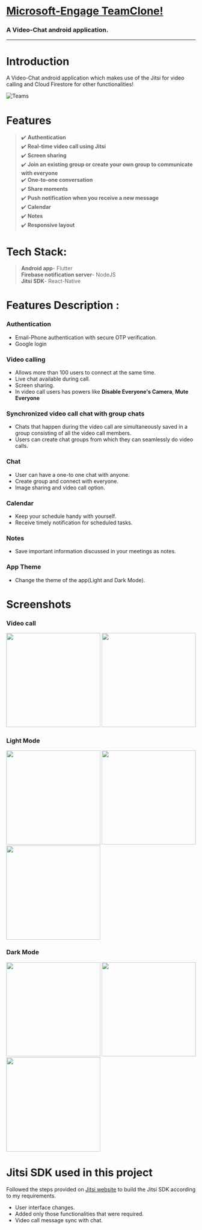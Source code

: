 # [Microsoft-Engage TeamClone!️](https://bit.ly/3hkQhmV )

### A Video-Chat android application.
-----------------------------------------------------------------------------------------------------------------------------------------------------------------------
# Introduction
A Video-Chat android application which makes use of the Jitsi for video calling and Cloud Firestore for other functionalities!  

![Teams](Screenshots/Main.png)

# Features 
> :heavy_check_mark: **Authentication**\
> :heavy_check_mark: **Real-time video call using Jitsi**\
> :heavy_check_mark: **Screen sharing**\
> :heavy_check_mark: **Join an existing group or create your own group to communicate with everyone**\
> :heavy_check_mark: **One-to-one conversation**\
> :heavy_check_mark: **Share moments**\
> :heavy_check_mark: **Push notification when you receive a new message**\
> :heavy_check_mark: **Calendar**\
> :heavy_check_mark: **Notes**\
> :heavy_check_mark: **Responsive layout**

# Tech Stack:
> **Android app**- Flutter  
> **Firebase notification server**- NodeJS  
> **Jitsi SDK**- React-Native


# Features Description :

### Authentication
- Email-Phone authentication with secure OTP verification.
- Google login

### Video calling
- Allows more than 100 users to connect at the same time.
- Live chat available during call.
- Screen sharing.
- In video call users has powers like <b>Disable Everyone's Camera</b>, <b>Mute Everyone</b>

### Synchronized video call chat with group chats
- Chats that happen during the video call are simultaneously saved in a group consisting of all the video call members.
- Users can create chat groups from which they can seamlessly do video calls.

### Chat  
- User can have a one-to one chat with anyone.
- Create group and connect with everyone.
- Image sharing and video call option.

### Calendar
- Keep your schedule handy with yourself.
- Receive timely notification for scheduled tasks.

### Notes
- Save important information discussed in your meetings as notes.

### App Theme
- Change the theme of the app(Light and Dark Mode).

# Screenshots 

### Video call
<p float="left">
  <img src="/Screenshots/video.jpg" width="250" />
  <img src="/Screenshots/video2.jpg" width="250" /> 
</p>

### Light Mode
<p float="left">
  <img src="/Screenshots/home.jpg" width="250" />
  <img src="/Screenshots/chat.jpg" width="250" /> 
  <img src="/Screenshots/task.jpg" width="250" />
</p>

### Dark Mode
<p float="left">
  <img src="/Screenshots/profile.jpg" width="250" />
  <img src="/Screenshots/message.jpg" width="250" /> 
  <img src="/Screenshots/notes.jpg" width="250" />
</p>

# Jitsi SDK used in this project

Followed the steps provided on [Jitsi website](https://jitsi.github.io/handbook/docs/dev-guide/dev-guide-android-sdk) to build the Jitsi SDK according to my requirements.

- User interface changes.
- Added only those functionalities that were required.
- Video call message sync with chat.

